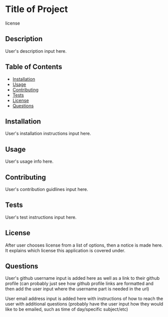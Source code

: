 # Title of Project

license


## Description
User's description input here.

## Table of Contents
- [Installation](#installation)
- [Usage](#usage)
- [Contributing](#contributing)
- [Tests](#tests)
- [License](#license)
- [Questions](#questions)

## Installation
User's installation instructions input here.

## Usage
User's usage info here.

## Contributing
User's contribution guidlines input here.

## Tests
User's test instructions input here.

## License

After user chooses license from a list of options, then a notice is made here. It explains which license this application is covered under.

## Questions
User's github username input is added here as well as a link to their github profile (can probably just see how github profile links are formatted and then add the user input where the username part is needed in the url)

User email address input is added here with instructions of how to reach the user with additional questions (probably have the user input how they would like to be emailed, such as time of day/specific subject/etc)
